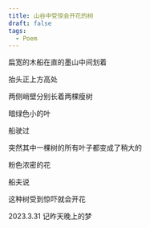 ```yaml
---
title: 山谷中受惊会开花的树
draft: false
tags:
  - Poem
---
```

扁宽的木船在直的墨山中间划着

抬头正上方高处

两侧峭壁分别长着两棵瘦树

暗绿色小的叶

船驶过

突然其中一棵树的所有叶子都变成了稍大的

粉色浓密的花

船夫说

这种树受到惊吓就会开花

2023.3.31
记昨天晚上的梦
